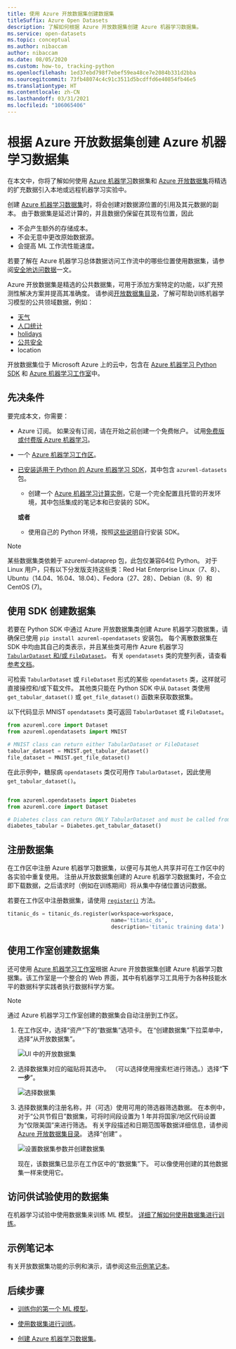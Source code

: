 ```yaml
---
title: 使用 Azure 开放数据集创建数据集
titleSuffix: Azure Open Datasets
description: 了解如何根据 Azure 开放数据集创建 Azure 机器学习数据集。
ms.service: open-datasets
ms.topic: conceptual
ms.author: nibaccam
author: nibaccam
ms.date: 08/05/2020
ms.custom: how-to, tracking-python
ms.openlocfilehash: 1ed37ebd798f7ebef59ea48ce7e2084b331d2bba
ms.sourcegitcommit: 73fb48074c4c91c3511d5bcdffd6e40854fb46e5
ms.translationtype: HT
ms.contentlocale: zh-CN
ms.lasthandoff: 03/31/2021
ms.locfileid: "106065406"
---
```

# <a name="create-azure-machine-learning-datasets-from-azure-open-datasets"></a>根据 Azure 开放数据集创建 Azure 机器学习数据集

在本文中，你将了解如何使用 [Azure 机器学习](../machine-learning/overview-what-is-azure-ml.md)数据集和 [Azure 开放数据集](./index.yml)将精选的扩充数据引入本地或远程机器学习实验中。 

创建 [Azure 机器学习数据集](../machine-learning/how-to-create-register-datasets.md)时，将会创建对数据源位置的引用及其元数据的副本。 由于数据集是延迟计算的，并且数据仍保留在其现有位置，因此
* 不会产生额外的存储成本。
* 不会无意中更改原始数据源。 
* 会提高 ML 工作流性能速度。

若要了解在 Azure 机器学习总体数据访问工作流中的哪些位置使用数据集，请参阅[安全地访问数据](../machine-learning/concept-data.md#data-workflow)一文。

Azure 开放数据集是精选的公共数据集，可用于添加方案特定的功能，以扩充预测性解决方案并提高其准确度。 请参阅[开放数据集目录](https://azure.microsoft.com/en-in/services/open-datasets/catalog/)，了解可帮助训练机器学习模型的公共领域数据，例如：

* [天气](https://azure.microsoft.com/services/open-datasets/catalog/noaa-integrated-surface-data/)
* [人口统计](https://azure.microsoft.com/services/open-datasets/catalog/us-decennial-census-zip/)
* [holidays](https://azure.microsoft.com/services/open-datasets/catalog/public-holidays/)
* [公共安全](https://azure.microsoft.com/services/open-datasets/catalog/chicago-safety-data/)
* location

开放数据集位于 Microsoft Azure 上的云中，包含在 [Azure 机器学习 Python SDK](#create-datasets-with-the-sdk) 和 [Azure 机器学习工作室](#create-datasets-with-the-studio)中。


## <a name="prerequisites"></a>先决条件

要完成本文，你需要：

* Azure 订阅。 如果没有订阅，请在开始之前创建一个免费帐户。 试用[免费版或付费版 Azure 机器学习](https://aka.ms/AMLFree)。

* 一个 [Azure 机器学习工作区](../machine-learning/how-to-manage-workspace.md)。

* [已安装适用于 Python 的 Azure 机器学习 SDK](/python/api/overview/azure/ml/install)，其中包含 `azureml-datasets` 包。

    * 创建一个 [Azure 机器学习计算实例](../machine-learning/how-to-create-manage-compute-instance.md)，它是一个完全配置且托管的开发环境，其中包括集成的笔记本和已安装的 SDK。

    **或者**

    * 使用自己的 Python 环境，按照[这些说明](/python/api/overview/azure/ml/install)自行安装 SDK。

> [!NOTE]
> 某些数据集类依赖于 azureml-dataprep 包，此包仅兼容64位 Python。 对于 Linux 用户，只有以下分发版支持这些类：Red Hat Enterprise Linux（7、8）、Ubuntu（14.04、16.04、18.04）、Fedora（27、28）、Debian（8、9）和 CentOS (7)。

## <a name="create-datasets-with-the-sdk"></a>使用 SDK 创建数据集

若要在 Python SDK 中通过 Azure 开放数据集类创建 Azure 机器学习数据集，请确保已使用 `pip install azureml-opendatasets` 安装包。 每个离散数据集在 SDK 中均由其自己的类表示，并且某些类可用作 Azure 机器学习 [`TabularDataset` 和/或 `FileDataset`](../machine-learning/how-to-create-register-datasets.md#dataset-types)。 有关 `opendatasets` 类的完整列表，请查看[参考文档](/python/api/azureml-opendatasets/azureml.opendatasets)。

可检索 `TabularDataset` 或 `FileDataset` 形式的某些 `opendatasets` 类，这样就可直接操控和/或下载文件。 其他类只能在 Python SDK 中从 `Dataset` 类使用 `get_tabular_dataset()` 或 `get_file_dataset()` 函数来获取数据集。

以下代码显示 MNIST `opendatasets` 类可返回 `TabularDataset` 或 `FileDataset`。 


```python
from azureml.core import Dataset
from azureml.opendatasets import MNIST

# MNIST class can return either TabularDataset or FileDataset
tabular_dataset = MNIST.get_tabular_dataset()
file_dataset = MNIST.get_file_dataset()
```

在此示例中，糖尿病 `opendatasets` 类仅可用作 `TabularDataset`，因此使用 `get_tabular_dataset()`。

```python

from azureml.opendatasets import Diabetes
from azureml.core import Dataset

# Diabetes class can return ONLY TabularDataset and must be called from the static function
diabetes_tabular = Diabetes.get_tabular_dataset()
```
## <a name="register-datasets"></a>注册数据集

在工作区中注册 Azure 机器学习数据集，以便可与其他人共享并可在工作区中的各实验中重复使用。 注册从开放数据集创建的 Azure 机器学习数据集时，不会立即下载数据，之后请求时（例如在训练期间）将从集中存储位置访问数据。

若要在工作区中注册数据集，请使用 [`register()`](/python/api/azureml-core/azureml.data.abstract_dataset.abstractdataset#register-workspace--name--description-none--tags-none--create-new-version-false-) 方法。 

```Python
titanic_ds = titanic_ds.register(workspace=workspace,
                                 name='titanic_ds',
                                 description='titanic training data')
```

## <a name="create-datasets-with-the-studio"></a>使用工作室创建数据集

还可使用 [Azure 机器学习工作室](https://ml.azure.com)根据 Azure 开放数据集创建 Azure 机器学习数据集。该工作室是一个整合的 Web 界面，其中有机器学习工具用于为各种技能水平的数据科学实践者执行数据科学方案。

> [!Note]
> 通过 Azure 机器学习工作室创建的数据集会自动注册到工作区。

1. 在工作区中，选择“资产”下的“数据集”选项卡。  在“创建数据集”下拉菜单中，选择“从开放数据集”。 

    ![UI 中的开放数据集](./media/how-to-create-dataset-from-open-dataset/open-datasets-1.png)

1. 选择数据集对应的磁贴将其选中。 （可以选择使用搜索栏进行筛选。）选择“**下一步**”。

    ![选择数据集](./media/how-to-create-dataset-from-open-dataset/open-datasets-2.png)

1. 选择数据集的注册名称，并（可选）使用可用的筛选器筛选数据。 在本例中，对于“公共节假日”数据集，可将时间段设置为 1 年并将国家/地区代码设置为“仅限美国”来进行筛选。 有关字段描述和日期范围等数据详细信息，请参阅 [Azure 开放数据集目录](https://azure.microsoft.com/services/open-datasets/catalog)。 选择“创建” 。

    ![设置数据集参数并创建数据集](./media/how-to-create-dataset-from-open-dataset/open-datasets-3.png)

    现在，该数据集已显示在工作区中的“数据集”下。 可以像使用创建的其他数据集一样来使用它。


## <a name="access-datasets-for-your-experiments"></a>访问供试验使用的数据集

在机器学习试验中使用数据集来训练 ML 模型。 [详细了解如何使用数据集进行训练](../machine-learning/how-to-train-with-datasets.md)。

## <a name="example-notebooks"></a>示例笔记本

有关开放数据集功能的示例和演示，请参阅这些[示例笔记本](samples.md)。

## <a name="next-steps"></a>后续步骤

* [训练你的第一个 ML 模型](../machine-learning/tutorial-1st-experiment-sdk-train.md)。

* [使用数据集进行训练](../machine-learning/how-to-train-with-datasets.md)。

* [创建 Azure 机器学习数据集](../machine-learning/how-to-create-register-datasets.md)。

